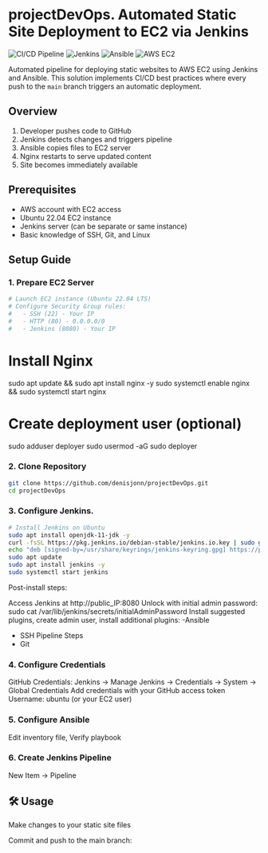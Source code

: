# projectDevOps. Automated Static Site Deployment to EC2 via Jenkins



![CI/CD Pipeline](https://img.shields.io/badge/CI/CD-Automated%20Deployment-brightgreen) 
![Jenkins](https://img.shields.io/badge/Jenkins-Docker-blue)
![Ansible](https://img.shields.io/badge/Ansible-Automation-orange)
![AWS EC2](https://img.shields.io/badge/AWS-EC2-yellow)

Automated pipeline for deploying static websites to AWS EC2 using Jenkins and Ansible. This solution implements CI/CD best practices where every push to the `main` branch triggers an automatic deployment.

##  Overview


1. Developer pushes code to GitHub
2. Jenkins detects changes and triggers pipeline
3. Ansible copies files to EC2 server
4. Nginx restarts to serve updated content
5. Site becomes immediately available

##  Prerequisites

- AWS account with EC2 access
- Ubuntu 22.04 EC2 instance
- Jenkins server (can be separate or same instance)
- Basic knowledge of SSH, Git, and Linux

## Setup Guide


### 1. Prepare EC2 Server

```bash
# Launch EC2 instance (Ubuntu 22.04 LTS)
# Configure Security Group rules:
#   - SSH (22) - Your IP
#   - HTTP (80) - 0.0.0.0/0
#   - Jenkins (8080) - Your IP
```
# Install Nginx
sudo apt update && sudo apt install nginx -y
sudo systemctl enable nginx && sudo systemctl start nginx

# Create deployment user (optional)
sudo adduser deployer
sudo usermod -aG sudo deployer

### 2. Clone Repository
```bash
git clone https://github.com/denisjonn/projectDevOps.git
cd projectDevOps
```

### 3. Configure Jenkins.

```bash
# Install Jenkins on Ubuntu
sudo apt install openjdk-11-jdk -y
curl -fsSL https://pkg.jenkins.io/debian-stable/jenkins.io.key | sudo gpg --dearmor -o /usr/share/keyrings/jenkins-keyring.gpg
echo "deb [signed-by=/usr/share/keyrings/jenkins-keyring.gpg] https://pkg.jenkins.io/debian-stable binary/" | sudo tee /etc/apt/sources.list.d/jenkins.list > /dev/null
sudo apt update
sudo apt install jenkins -y
sudo systemctl start jenkins
```

Post-install steps:

Access Jenkins at http://public_IP:8080
Unlock with initial admin password: sudo cat /var/lib/jenkins/secrets/initialAdminPassword
Install suggested plugins, create admin user, install additional plugins:
 -Ansible
- SSH Pipeline Steps
- Git


### 4. Configure Credentials
GitHub Credentials:
Jenkins → Manage Jenkins → Credentials → System → Global Credentials
Add credentials with your GitHub access token
Username: ubuntu (or your EC2 user)

### 5. Configure Ansible
Edit inventory file, Verify playbook 

### 6. Create Jenkins Pipeline
New Item → Pipeline

## 🛠️ Usage
Make changes to your static site files

Commit and push to the main branch:
